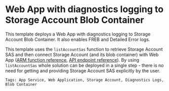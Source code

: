 # Web App with diagnostics logging to Storage Account Blob Container

This template deploys a Web App with diagnostics logging to Storage Account Blob Container. It also enables FREB and Detailed Error logs.

This template uses the `listAccountSas` function to retrieve Storage Account SAS and then connect Storage Account (and its blob container) with Web App ([ARM function reference](https://docs.microsoft.com/en-us/azure/azure-resource-manager/resource-group-template-functions-resource#listaccountsas-listkeys-listsecrets-and-list), [API endpoint reference](https://docs.microsoft.com/en-us/rest/api/storagerp/storageaccounts/listaccountsas)). By using `listAccountSas` whole solution can be deployed in a single step - there is no need for getting and providing Storage Account SAS explicitly by the user.

`Tags: App Service, Web Application, Storage Account, Diagnostics Logs, Blob Container`
